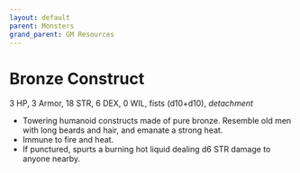 ```yaml
---
layout: default
parent: Monsters
grand_parent: GM Resources
---
```


# Bronze Construct

3 HP, 3 Armor, 18 STR, 6 DEX, 0 WIL, fists (d10+d10), _detachment_

- Towering humanoid constructs made of pure bronze. Resemble old men with long beards and hair, and emanate a strong heat.
- Immune to fire and heat.
- If punctured, spurts a burning hot liquid dealing d6 STR damage to anyone nearby.